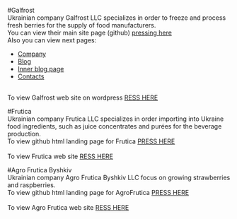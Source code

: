 #Galfrost
<br>
Ukrainian company Galfrost LLC specializes in order to freeze and process fresh berries for the supply of food manufacturers.
<br>
You can view their main site page (github)  <a href="https://tanyanka.github.io/galfrost-frutica-agrofrutica-projects.github.io/galfrost.github.io/index.html">pressing here</a>
<br>
Also you can view next pages:
<ul>
<li><a href="https://tanyanka.github.io/galfrost-frutica-agrofrutica-projects.github.io/galfrost.github.io/company.html">Company</a></li>  
<li><a href="https://tanyanka.github.io/galfrost-frutica-agrofrutica-projects.github.io/galfrost.github.io/blog.html">Blog</a></li>  
<li><a href="https://tanyanka.github.io/galfrost-frutica-agrofrutica-projects.github.io/galfrost.github.io/blog-single.html">Inner blog page</a></li>  
<li><a href="https://tanyanka.github.io/galfrost-frutica-agrofrutica-projects.github.io/galfrost.github.io/contacts.html">Contacts</a></li>  
</ul>
<br>
To view Galfrost web site on wordpress <a href="http://galfrost.com.ua">RESS HERE</a>

#Frutica
<br>
Ukrainian company Frutica LLC specializes in order importing into Ukraine food ingredients, such as juice concentrates and purées for the beverage production.
<br>
To view github html landing page for Frutica <a href="https://tanyanka.github.io/galfrost-frutica-agrofrutica-projects.github.io/frutica.github.io">PRESS HERE</a><br>
<br>
To view Frutica web site <a href="http://www.agrofrutica.com.ua/">RESS HERE</a>

#Agro Frutica Byshkiv
<br>
Ukrainian company Agro Frutica Byshkiv LLC focus on growing strawberries and raspberries.
<br>
To view github html landing page for AgroFrutica <a href="https://tanyanka.github.io/galfrost-frutica-agrofrutica-projects.github.io/agrofrutica.github.io">PRESS HERE</a><br>
<br>
To view Agro Frutica web site <a href="http://www.frutica.com.ua/">RESS HERE</a>


